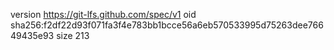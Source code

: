 version https://git-lfs.github.com/spec/v1
oid sha256:f2df22d93f071fa3f4e783bb1bcce56a6eb570533995d75263dee76649435e93
size 213

